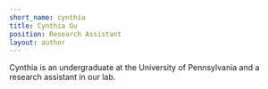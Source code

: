 ```yaml
---
short_name: cynthia
title: Cynthia Gu
position: Research Assistant
layout: author
---
```


Cynthia is an undergraduate at the University of Pennsylvania and a research assistant in our lab.
